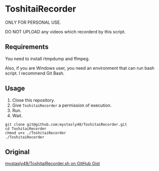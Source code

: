 # ToshitaiRecorder

ONLY FOR PERSONAL USE.

DO NOT UPLOAD any videos which recorderd by this script.

## Requirements

You need to install rtmpdump and ffmpeg.

Also, if you are Windows user, you need an environment that can run bash script.
I recommend Git Bash.

## Usage

1. Close this repository.
1. Give `ToshitaiRecorder` a permission of execution.
1. Run.
1. Wait.

```
git clone git@github.com:mystasly48/ToshitaiRecorder.git
cd ToshitaiRecorder
chmod u+x ./ToshitaiRecorder
./ToshitaiRecorder
```

## Original

[mystasly48/ToshitaiRecorder.sh on GitHub Gist](https://gist.github.com/mystasly48/07b4b4167cfbb91c97bec846dd2c5c3d)

